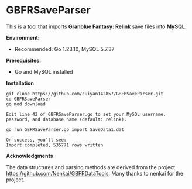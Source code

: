 # GBFRSaveParser

This is a tool that imports **Granblue Fantasy: Relink** save files into **MySQL**.

**Environment:**

- Recommended: Go 1.23.10, MySQL 5.7.37

**Prerequisites:**

- Go and MySQL installed

**Installation**

```
git clone https://github.com/cuiyan142857/GBFRSaveParser.git
cd GBFRSaveParser
go mod download

Edit line 42 of GBFRSaveParser.go to set your MySQL username, password, and database name (default: relink).

go run GBFRSaveParser.go import SaveData1.dat

On success, you’ll see:
Import completed, 535771 rows written
```

**Acknowledgments**

The data structures and parsing methods are derived from the project https://github.com/Nenkai/GBFRDataTools. Many thanks to nenkai for the project.
